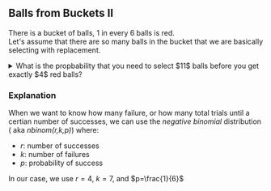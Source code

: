 ## Balls from Buckets II

There is a bucket of balls, $1$ in every $6$ balls is red.  
Let's assume that there are so many balls in the bucket that we are basically selecting with replacement.  
<details>
  ${4 + 7 - 1 \choose 7} \left(\dfrac{1}{6}\right)^4 \left(\dfrac{5}{6}\right)^7 \approx .0258$
  <summary>What is the propbability that you need to select $11$ balls before you get exactly $4$ red balls?</summary>
</details>

### Explanation
When we want to know how many failure, or how many total trials until a certian number of successes, we can use the *negative binomial* distribution ( aka *nbinom(r,k,p)*) where:  
* $r$: number of successes
* $k$: number of failures
* $p$: probability of success

In our case, we use $r=4$, $k=7$, and $p=\frac{1}{6}$
